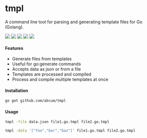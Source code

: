 # tmpl

A command line tool for parsing and generating template files for Go (Golang).

[![](https://img.shields.io/circleci/token/acab5a4d494bbdf0c97c4636063cc3d5d601bdac/project/abcum/tmpl/master.svg?style=flat-square)](https://circleci.com/gh/abcum/tmpl) [![](https://img.shields.io/badge/status-alpha-ff00bb.svg?style=flat-square)](https://github.com/abcum/tmpl) [![](https://img.shields.io/badge/godoc-reference-blue.svg?style=flat-square)](https://godoc.org/github.com/abcum/tmpl) [![](https://goreportcard.com/badge/github.com/abcum/tmpl?style=flat-square)](https://goreportcard.com/report/github.com/abcum/tmpl) [![](https://img.shields.io/badge/license-Apache_License_2.0-00bfff.svg?style=flat-square)](https://github.com/abcum/tmpl) 

#### Features

- Generate files from templates
- Useful for go:generate commands
- Accepts data as json or from a file
- Templates are processed and compiled
- Process and compile multiple templates at once

#### Installation

```bash
go get github.com/abcum/tmpl
```

#### Usage

```bash
tmpl -file data.json file1.go.tmpl file2.go.tmpl
```

```bash
tmpl -data '["foo","bar","baz"]' file1.go.tmpl file2.go.tmpl
```
